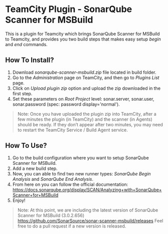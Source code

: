 # TeamCity Plugin - SonarQube Scanner for MSBuild

This is a plugin for Teamcity which brings SonarQube Scanner for MSBuild to Teamcity, and provides you two build steps that makes easy setup *begin* and *end* commands.

## How To Install?

1. Download *sonarqube-scanner-msbuild.zip* file located in build folder.
2. Go to the *Administration* page on TeamCity, and then go to *Plugins List* page.
3. Click on *Upload plugin zip* option and upload the zip downloaded in the first step.
4. Set these parameters on *Root Project* level: sonar.server, sonar.user, sonar.password (spec: password display='normal').

> Note: Once you have uploaded the plugin zip into TeamCity, after a few minutes the plugin (in TeamCity) and the scanner (in Agents) should be ready. If they don’t appear after two minutes, you may need to restart the TeamCity Service / Build Agent service.

## How To Use?

1. Go to the build configuration where you want to setup SonarQube Scanner for MSBuild.
2. Add a new build step.
3. Now, you can able to find two new runner types: *SonarQube Begin Analysis* and *SonarQube End Analysis*.
4. From here on you can follow the official documentation: https://docs.sonarqube.org/display/SCAN/Analyzing+with+SonarQube+Scanner+for+MSBuild
5. Enjoy!

> Note: At this point, we are including the latest version of SonarQube Scanner for MSBuild (3.0.2.656) https://github.com/SonarSource/sonar-scanner-msbuild/releases Feel free to do a pull request if a new version is released.